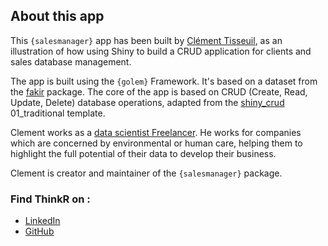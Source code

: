 ## About this app

This `{salesmanager}` app has been built by [Clément Tisseuil](https://www.linkedin.com/in/clement-tisseuil/), as an illustration of how using Shiny to build a CRUD application for clients and sales database management. 


The app is built using the `{golem}` Framework. It's based on a dataset from the [fakir](https://github.com/ThinkR-open/fakir) package. The core of the app is based on CRUD (Create, Read, Update, Delete) database operations, adapted from the [shiny_crud](https://github.com/Tychobra/shiny_crud) 01_traditional template. 

Clement works as a [data scientist Freelancer](https://www.linkedin.com/in/clement-tisseuil/). He works for companies which are concerned by environmental or human care, helping them to highlight the full potential of their data to develop their business. 

Clement is creator and maintainer of the `{salesmanager}` package.

### Find ThinkR on :
+ [LinkedIn](https://www.linkedin.com/in/clement-tisseuil/)
+ [GitHub](https://github.com/tisseuil/salesmanager)
